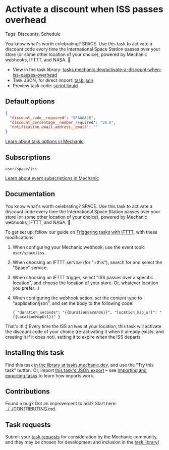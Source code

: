 # Activate a discount when ISS passes overhead

Tags: Discounts, Schedule

You know what's worth celebrating? SPACE. Use this task to activate a discount code every time the International Space Station passes over your store (or some other location of your choice), powered by Mechanic webhooks, IFTTT, and NASA. 🚀

* View in the task library: [tasks.mechanic.dev/activate-a-discount-when-iss-passes-overhead](https://tasks.mechanic.dev/activate-a-discount-when-iss-passes-overhead)
* Task JSON, for direct import: [task.json](../../tasks/activate-a-discount-when-iss-passes-overhead.json)
* Preview task code: [script.liquid](./script.liquid)

## Default options

```json
{
  "discount_code__required": "SPAAAACE",
  "discount_percentage__number_required": "20.0",
  "notification_email_address__email": ""
}
```

[Learn about task options in Mechanic](https://learn.mechanic.dev/core/tasks/options)

## Subscriptions

```liquid
user/space/iss
```

[Learn about event subscriptions in Mechanic](https://learn.mechanic.dev/core/tasks/subscriptions)

## Documentation

You know what's worth celebrating? SPACE. Use this task to activate a discount code every time the International Space Station passes over your store (or some other location of your choice), powered by Mechanic webhooks, IFTTT, and NASA. 🚀

To get set up, follow our guide on [Triggering tasks with IFTTT](https://help.usemechanic.com/tutorials/triggering-tasks-with-ifttt), with these modifications:

1. When configuring your Mechanic webhook, use the event topic `user/space/iss`.
2. When choosing an IFTTT service (for "+this"), search for and select the "Space" service.
3. When choosing an IFTTT trigger, select "ISS passes over a specific location", and choose the location of your store. Or, whatever location you prefer. :)
4. When configuring the webhook action, set the content type to "application/json", and set the body to the following code:

    `{ "duration_seconds": "{{DurationSeconds}}", "location_map_url": "{{LocationMapUrl}}" }`

That's it! :) Every time the ISS arrives at your location, this task will activate the discount code of your choice (re-activating it when it already exists, and creating it if it does not), setting it to expire when the ISS departs.

## Installing this task

Find this task [in the library at tasks.mechanic.dev](https://tasks.mechanic.dev/activate-a-discount-when-iss-passes-overhead), and use the "Try this task" button. Or, import [this task's JSON export](../../tasks/activate-a-discount-when-iss-passes-overhead.json) – see [Importing and exporting tasks](https://learn.mechanic.dev/core/tasks/import-and-export) to learn how imports work.

## Contributions

Found a bug? Got an improvement to add? Start here: [../../CONTRIBUTING.md](../../CONTRIBUTING.md).

## Task requests

Submit your [task requests](https://mechanic.canny.io/task-requests) for consideration by the Mechanic community, and they may be chosen for development and inclusion in the [task library](https://tasks.mechanic.dev/)!
